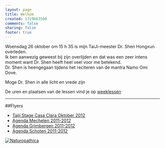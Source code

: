 ```yaml
--- 
layout: page
title: Welkom	
created: 1319663500
comments: false
sharing: false  
footer: true
---
```


Woensdag 26 oktober om 15 h 35 is mijn TaiJi-meester Dr. Shen Hongxun overleden.  
Ik ben aanwezig geweest bij zijn overlijden en dat was een zeer intens moment want Dr. Shen heeft heel veel voor me betekend.  
Dr. Shen is heengegaan tijdens het reciteren van de mantra Namo Omi Dove.

Moge Dr. Shen in alle licht en vrede zijn
 
De uren en plaatsen van de lessen vind je op [weeklessen](/taijiquan/weeklessen.html)

---


##Flyers
* [Taiji Stage Casa Clara Oktober 2012](http://www.sjatao.be/pdf/taichi_stage_spanje_2012.pdf)   
* [Agenda Mechelen 2011-2012](/flyers/Agenda_Mechelen_2011-2012.pdf)  
* [Agenda Grimbergen 2011-2012](/flyers/Agenda_Grimbergen_2011-2012.pdf)  
* [Agenda Schoten 2011-2012](/flyers/Agenda_Schoten_2011-2012.pdf)


[![Naturopathica](/images/naturopathica.jpg)](http://www.naturopathica.be/)